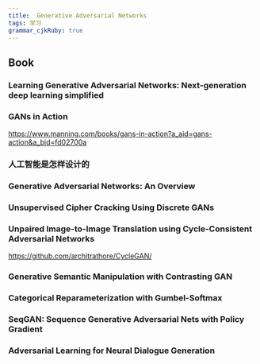 ```yaml
---
title:  Generative Adversarial Networks
tags: 学习
grammar_cjkRuby: true
---
```


## Book

### Learning Generative Adversarial Networks: Next-generation deep learning simplified

### GANs in Action

https://www.manning.com/books/gans-in-action?a_aid=gans-action&a_bid=fd02700a


### 人工智能是怎样设计的  


### Generative Adversarial Networks: An Overview


### Unsupervised Cipher Cracking Using Discrete GANs

### Unpaired Image-to-Image Translation using Cycle-Consistent Adversarial Networks


https://github.com/architrathore/CycleGAN/

### Generative Semantic Manipulation with Contrasting GAN


### Categorical Reparameterization with Gumbel-Softmax


### SeqGAN: Sequence Generative Adversarial Nets with Policy Gradient

### Adversarial Learning for Neural Dialogue Generation